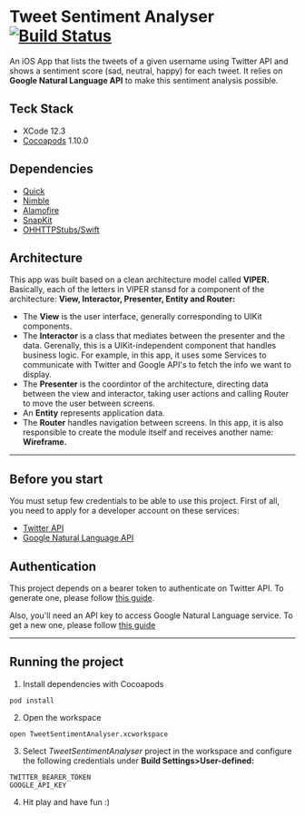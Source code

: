# Tweet Sentiment Analyser [![Build Status](https://app.bitrise.io/app/57ce24b4f8b238dc/status.svg?token=IU6Gz621DpEFLrqsPOnrqw)](https://app.bitrise.io/app/57ce24b4f8b238dc)

An iOS App that lists the tweets of a given username using Twitter API and shows a sentiment score (sad, neutral, happy) for each tweet. It relies on **Google Natural Language API** to make this sentiment analysis possible.

## Teck Stack
- XCode 12.3
- [Cocoapods](https://github.com/CocoaPods/CocoaPods) 1.10.0 

## Dependencies
- [Quick](https://github.com/Quick/Quick)
- [Nimble](https://github.com/Quick/Nimble)
- [Alamofire](https://github.com/Alamofire/Alamofire)
- [SnapKit](https://github.com/SnapKit/SnapKit)
- [OHHTTPStubs/Swift](https://github.com/AliSoftware/OHHTTPStubs)

## Architecture
This app was built based on a clean architecture model called **VIPER.** Basically, each of the letters in VIPER stansd for a component of the architecture: **View, Interactor, Presenter, Entity and Router:**

- The **View** is the user interface, generally corresponding to UIKit components.
- The **Interactor** is a class that mediates between the presenter and the data. Gerenally, this is a UIKit-independent component that handles business logic. For example, in this app, it uses some Services to communicate with Twitter and Google API's to fetch the info we want to display.
- The **Presenter** is the coordintor of the architecture, directing data between the view and interactor, taking user actions and calling Router to move the user between screens.
- An **Entity** represents application data.
- The **Router** handles navigation between screens. In this app, it is also responsible to create the module itself and receives another name: **Wireframe.**

---
## Before you start
You must setup few credentials to be able to use this project. First of all, you need to apply for a developer account on these services:
- [Twitter API](https://developer.twitter.com/en/apply-for-access)
- [Google Natural Language API](https://cloud.google.com/natural-language/)

## Authentication
This project depends on a bearer token to authenticate on Twitter API. To generate one, please follow [this guide](https://developer.twitter.com/en/docs/authentication/oauth-2-0/bearer-tokens).

Also, you'll need an API key to access Google Natural Language service. To get a new one, please follow [this guide](https://cloud.google.com/natural-language/docs/setup)

---
## Running the project
1. Install dependencies with Cocoapods
```shell
pod install
```
2. Open the workspace
```shell
open TweetSentimentAnalyser.xcworkspace
```
3. Select *TweetSentimentAnalyser* project in the workspace and configure the following credentials under **Build Settings>User-defined:**
```shell
TWITTER_BEARER_TOKEN
GOOGLE_API_KEY
```
4. Hit play and have fun :)
